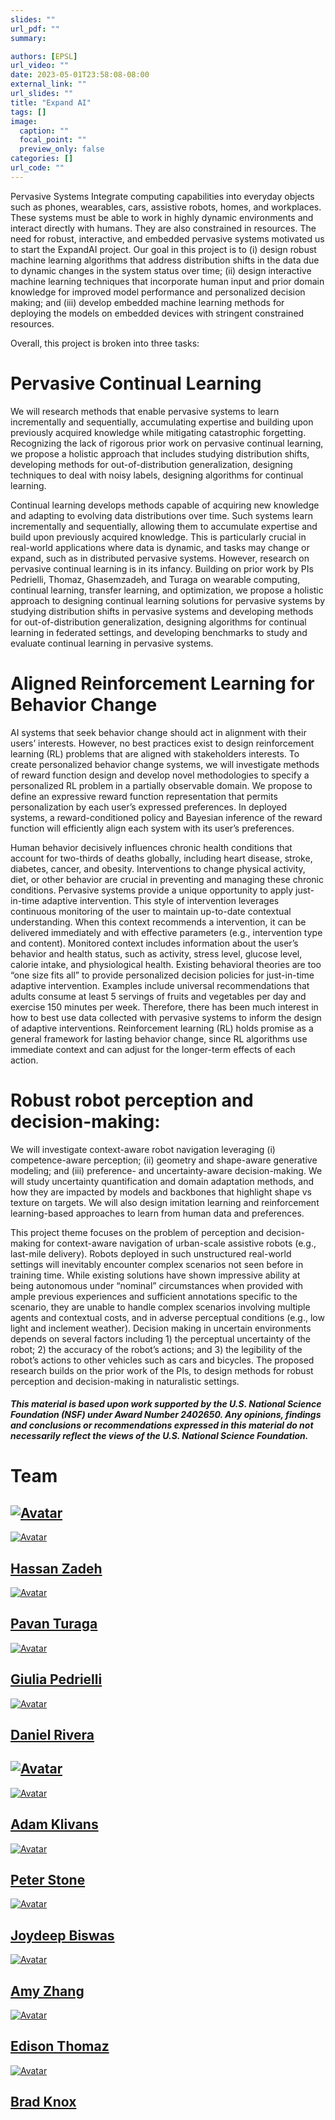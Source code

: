 ```yaml
---
slides: ""
url_pdf: ""
summary:

authors: [EPSL]
url_video: ""
date: 2023-05-01T23:58:08-08:00
external_link: ""
url_slides: ""
title: "Expand AI"
tags: []
image:
  caption: ""
  focal_point: ""
  preview_only: false
categories: []
url_code: ""
---
```


Pervasive Systems Integrate computing capabilities into everyday objects such as phones, wearables, cars, assistive robots, homes, and workplaces. These systems must be able to work in highly dynamic environments and interact directly with humans. They are also constrained in resources. The need for robust, interactive, and embedded pervasive systems motivated us to start the ExpandAI project. Our goal in this project is to (i) design robust machine learning algorithms that address distribution shifts in the data due to dynamic changes in the system status over time; (ii) design interactive machine learning techniques that incorporate human input and prior domain knowledge for improved model performance and personalized decision making; and (iii) develop embedded machine learning methods for deploying the models on embedded devices with stringent constrained resources.

Overall, this project is broken into three tasks:

# Pervasive Continual Learning
We will research methods that enable pervasive systems to learn incrementally and sequentially, accumulating expertise and building upon previously acquired knowledge while mitigating catastrophic forgetting. Recognizing the lack of rigorous prior work on pervasive continual learning, we propose a holistic approach that includes studying distribution shifts, developing methods for out-of-distribution generalization, designing techniques to deal with noisy labels, designing algorithms for continual learning.


Continual learning develops methods capable of acquiring new knowledge and adapting to evolving data distributions over time. Such systems learn incrementally and sequentially, allowing them to accumulate expertise and build upon previously acquired knowledge. This is particularly crucial in real-world applications where data is dynamic, and tasks may change or expand, such as in distributed pervasive systems. However, research on pervasive continual learning is in its infancy. Building on prior work by PIs Pedrielli, Thomaz, Ghasemzadeh, and Turaga on wearable computing, continual learning, transfer learning, and optimization, we propose a holistic approach to designing continual learning solutions for pervasive systems by studying distribution shifts in pervasive systems and developing methods for out-of-distribution generalization, designing algorithms for continual learning in federated settings, and developing benchmarks to study and evaluate continual learning in pervasive systems.

#  Aligned Reinforcement Learning for Behavior Change
AI systems that seek behavior change should act in alignment with their users’ interests. However, no best practices exist to design reinforcement learning (RL) problems that are aligned with stakeholders interests. To create personalized behavior change systems, we will investigate methods of reward function design and develop novel methodologies to specify a personalized RL problem in a partially observable domain. We propose to define an expressive reward function representation that permits personalization by each user’s expressed preferences. In deployed systems, a reward-conditioned policy and Bayesian inference of the reward function will efficiently align each system with its user’s preferences.

Human behavior decisively influences chronic health conditions that account for two-thirds of deaths globally, including heart disease, stroke, diabetes, cancer, and obesity. Interventions to change physical activity, diet, or other behavior are crucial in preventing and managing these chronic conditions. Pervasive systems provide a unique opportunity to apply just-in-time adaptive intervention. This style of intervention leverages continuous monitoring of the user to maintain up-to-date contextual understanding. When this context recommends a intervention, it can be delivered immediately and with effective parameters (e.g., intervention type and content). Monitored context includes information about the user’s behavior and health status, such as activity, stress level, glucose level, calorie intake, and physiological health. Existing behavioral theories are too “one size fits all” to provide personalized decision policies for just-in-time adaptive intervention. Examples include universal recommendations that adults consume at least 5 servings of fruits and vegetables per day and exercise 150 minutes per week. Therefore, there has been much interest in how to best use data collected with pervasive systems to inform the design of adaptive interventions. Reinforcement learning (RL) holds promise as a general framework for lasting behavior change, since RL algorithms use immediate context and can adjust for the longer-term effects of each action.

# Robust robot perception and decision-making:
We will investigate context-aware robot navigation leveraging (i) competence-aware perception; (ii) geometry and shape-aware generative modeling; and (iii) preference- and uncertainty-aware decision-making. We will study uncertainty quantification and domain adaptation methods, and how they are impacted by models and backbones that highlight shape vs texture on targets. We will also design imitation learning and reinforcement learning-based approaches to learn from human data and preferences.

This project theme focuses on the problem of perception and decision-making for context-aware navigation of urban-scale assistive robots (e.g., last-mile delivery). Robots deployed in such unstructured real-world settings will inevitably encounter complex scenarios not seen before in training time. While existing solutions have shown impressive ability at being autonomous under “nominal” circumstances when provided with ample previous experiences and sufficient annotations specific to the scenario, they are unable to handle complex scenarios involving multiple agents and contextual costs, and in adverse perceptual conditions (e.g., low light and inclement weather). Decision making in uncertain environments depends on several factors including 1) the perceptual uncertainty of the robot; 2) the accuracy of the robot’s actions; and 3) the legibility of the robot’s actions to other vehicles such as cars and bicycles. The proposed research builds on the prior work of the PIs, to design methods for robust perception and decision-making in naturalistic settings.

##### *This material is based upon work supported by the U.S. National Science Foundation (NSF) under Award Number 2402650. Any opinions, findings and conclusions or recommendations expressed in this material do not necessarily reflect the views of the U.S. National Science Foundation.*

<div class="container">
<div class="row justify-content-center people-widget">
<div class="col-md-12 section-heading"><h1>Team</h1></div>
<div class="col-md-12"><h2 class="mb-4"><a href="https://www.asu.edu/"><img class="avatar avatar-circle" src="people/asu.png" alt="Avatar"></a></h2></div>
<div class="col-12 col-lg-auto people-person"><a href="https://search.asu.edu/profile/4018242"><img class="avatar avatar-circle" src="people/hassan.jpg" alt="Avatar"></a><div class="portrait-title"><h2><a href="https://search.asu.edu/profile/4018242">Hassan Zadeh</a></h2></div></div>
<div class="col-12 col-lg-auto people-person"><a href="https://search.asu.edu/profile/1795222"><img class="avatar avatar-circle" src="people/pavan.jpg" alt="Avatar"></a><div class="portrait-title"><h2><a href="https://search.asu.edu/profile/1795222">Pavan Turaga</a></h2></div></div>
<div class="col-12 col-lg-auto people-person"><a href="https://search.asu.edu/profile/3022467"><img class="avatar avatar-circle" src="people/giulia.jpg" alt="Avatar"></a><div class="portrait-title"><h2><a href="https://search.asu.edu/profile/3022467">Giulia Pedrielli</a></h2></div></div>
<div class="col-12 col-lg-auto people-person"><a href="https://search.asu.edu/profile/29494"><img class="avatar avatar-circle" src="people/daniel.jpg" alt="Avatar"></a><div class="portrait-title"><h2><a href="https://search.asu.edu/profile/29494">Daniel Rivera</a></h2></div></div>


<div class="col-md-12"><h2 class="mb-4"><a href="https://www.ifml.institute/"><img class="avatar avatar-circle" src="people/ifml.png" alt="Avatar"></a></h2></div>
<div class="col-12 col-lg-auto people-person"><a href="https://www.cs.utexas.edu/people/faculty-researchers/adam-klivans"><img class="avatar avatar-circle" src="people/adam.jpg" alt="Avatar"></a><div class="portrait-title"><h2><a href="https://www.cs.utexas.edu/people/faculty-researchers/adam-klivans">Adam Klivans</a></h2></div></div>
<div class="col-12 col-lg-auto people-person"><a href="https://www.cs.utexas.edu/~pstone/"><img class="avatar avatar-circle" src="people/peter.jpg" alt="Avatar"></a><div class="portrait-title"><h2><a href="https://www.cs.utexas.edu/~pstone/">Peter Stone</a></h2></div></div>
<div class="col-12 col-lg-auto people-person"><a href="https://www.joydeepb.com/"><img class="avatar avatar-circle" src="people/joydeepb.jpg" alt="Avatar"></a><div class="portrait-title"><h2><a href="https://www.joydeepb.com/">Joydeep Biswas</a></h2></div></div>
<div class="col-12 col-lg-auto people-person"><a href="https://www.ece.utexas.edu/people/faculty/amy-zhang"><img class="avatar avatar-circle" src="people/amy.jpg" alt="Avatar"></a><div class="portrait-title"><h2><a href="https://www.ece.utexas.edu/people/faculty/amy-zhang">Amy Zhang</a></h2></div></div>
<div class="col-12 col-lg-auto people-person"><a href="https://users.ece.utexas.edu/~ethomaz/"><img class="avatar avatar-circle" src="people/edison.jpg" alt="Avatar"></a><div class="portrait-title"><h2><a href="https://www.ece.utexas.edu/people/faculty/edison-thomaz">Edison Thomaz</a></h2></div></div>
<div class="col-12 col-lg-auto people-person"><a href="https://www.cs.utexas.edu/people/faculty-researchers/brad-knox"><img class="avatar avatar-circle" src="people/brad.jpg" alt="Avatar"></a><div class="portrait-title"><h2><a href="https://www.cs.utexas.edu/people/faculty-researchers/brad-knox">Brad Knox
</a></h2></div></div>

</div>
</div>
